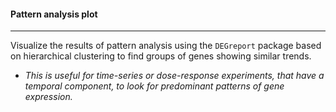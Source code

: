 #### Pattern analysis plot
--------------------------

Visualize the results of pattern analysis using the `DEGreport` package based on hierarchical clustering to find
groups of genes showing similar trends.
- *This is useful for time-series or dose-response experiments, that have a temporal component,
  to look for predominant patterns of gene expression.*

